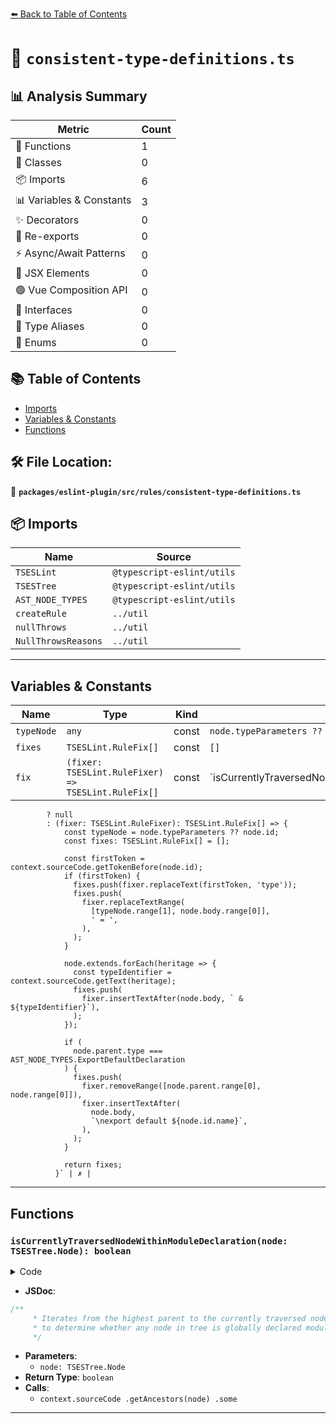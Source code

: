 [⬅️ Back to Table of Contents](../../../../index.md)

# 📄 `consistent-type-definitions.ts`

## 📊 Analysis Summary

| Metric | Count |
|--------|-------|
| 🔧 Functions | 1 |
| 🧱 Classes | 0 |
| 📦 Imports | 6 |
| 📊 Variables & Constants | 3 |
| ✨ Decorators | 0 |
| 🔄 Re-exports | 0 |
| ⚡ Async/Await Patterns | 0 |
| 💠 JSX Elements | 0 |
| 🟢 Vue Composition API | 0 |
| 📐 Interfaces | 0 |
| 📑 Type Aliases | 0 |
| 🎯 Enums | 0 |

## 📚 Table of Contents

- [Imports](#imports)
- [Variables & Constants](#variables-constants)
- [Functions](#functions)

## 🛠️ File Location:
📂 **`packages/eslint-plugin/src/rules/consistent-type-definitions.ts`**

## 📦 Imports

| Name | Source |
|------|--------|
| `TSESLint` | `@typescript-eslint/utils` |
| `TSESTree` | `@typescript-eslint/utils` |
| `AST_NODE_TYPES` | `@typescript-eslint/utils` |
| `createRule` | `../util` |
| `nullThrows` | `../util` |
| `NullThrowsReasons` | `../util` |


---

## Variables & Constants

| Name | Type | Kind | Value | Exported |
|------|------|------|-------|----------|
| `typeNode` | `any` | const | `node.typeParameters ?? node.id` | ✗ |
| `fixes` | `TSESLint.RuleFix[]` | const | `[]` | ✗ |
| `fix` | `(fixer: TSESLint.RuleFixer) => TSESLint.RuleFix[]` | const | `isCurrentlyTraversedNodeWithinModuleDeclaration(node)
            ? null
            : (fixer: TSESLint.RuleFixer): TSESLint.RuleFix[] => {
                const typeNode = node.typeParameters ?? node.id;
                const fixes: TSESLint.RuleFix[] = [];

                const firstToken = context.sourceCode.getTokenBefore(node.id);
                if (firstToken) {
                  fixes.push(fixer.replaceText(firstToken, 'type'));
                  fixes.push(
                    fixer.replaceTextRange(
                      [typeNode.range[1], node.body.range[0]],
                      ' = ',
                    ),
                  );
                }

                node.extends.forEach(heritage => {
                  const typeIdentifier = context.sourceCode.getText(heritage);
                  fixes.push(
                    fixer.insertTextAfter(node.body, ` & ${typeIdentifier}`),
                  );
                });

                if (
                  node.parent.type === AST_NODE_TYPES.ExportDefaultDeclaration
                ) {
                  fixes.push(
                    fixer.removeRange([node.parent.range[0], node.range[0]]),
                    fixer.insertTextAfter(
                      node.body,
                      `\nexport default ${node.id.name}`,
                    ),
                  );
                }

                return fixes;
              }` | ✗ |


---

## Functions

### `isCurrentlyTraversedNodeWithinModuleDeclaration(node: TSESTree.Node): boolean`

<details><summary>Code</summary>

```ts
function isCurrentlyTraversedNodeWithinModuleDeclaration(
      node: TSESTree.Node,
    ): boolean {
      return context.sourceCode
        .getAncestors(node)
        .some(
          node =>
            node.type === AST_NODE_TYPES.TSModuleDeclaration &&
            node.declare &&
            node.kind === 'global',
        );
    }
```
</details>

- **JSDoc**:
```ts
/**
     * Iterates from the highest parent to the currently traversed node
     * to determine whether any node in tree is globally declared module declaration
     */
```

- **Parameters**:
  - `node: TSESTree.Node`
- **Return Type**: `boolean`
- **Calls**:
  - `context.sourceCode
        .getAncestors(node)
        .some`

---